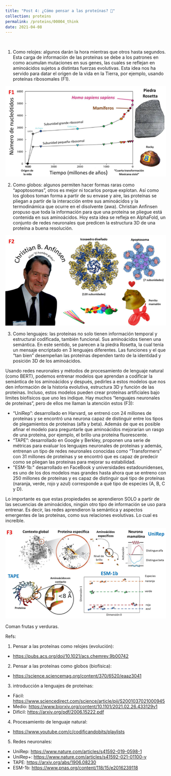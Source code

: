 ```yaml
---
title: "Post 4: ¿Cómo pensar a las proteínas? 🤔"
collection: proteins
permalink: /proteins/00004_think
date: 2021-04-08
---
```


&nbsp;

1) Como relojes: algunos darán la hora mientras que otros hasta segundos. Esta carga de información de las proteínas se debe a los patrones en como acumulan mutaciones en sus genes, las cuales se reflejan en aminoácidos sujetos a distintas fuerzas evolutivas. Esta idea nos ha servido para datar el origen de la vida en la Tierra, por ejemplo, usando proteínas ribosomales (F1).

![img](/images/proteins/00004_time.jpg)

2) Como globos: algunos permiten hacer formas raras como “apoptosomas”, otros es mejor ni tocarlos porque explotan. Así como los globos toman forma a partir de su envase y aire, las proteínas se pliegan a partir de la interacción entre sus aminoácidos y la termodinámica que ocurre en el disolvente (awa). Christian Anfinsen propuso que toda la información para que una proteína se pliegue está contenida en sus aminoácidos. Hoy esta idea se refleja en AlphaFold, un conjunto de redes neuronales que predicen la estructura 3D de una proteína a buena resolución.
 
![img](/images/proteins/00004_fold.jpg)

3)  Como lenguajes: las proteínas no solo tienen información temporal y estructural codificada, también funcional. Sus aminoácidos tienen una semántica. En este sentido, se parecen a la piedra Rosetta, la cual tenía un mensaje encriptado en 3 lenguajes diferentes. Las funciones y el que “tan bien” desempeñan las proteínas dependen tanto de la identidad y posición 3D de los aminoácidos. 

Usando redes neuronales y métodos de procesamiento de lenguaje natural (como BERT), podemos entrenar modelos que aprendan a codificar la semántica de los aminoácidos y después, pedirles a estos modelos que nos den información de la historia evolutiva, estructura 3D y función de las proteínas. Incluso, estos modelos pueden crear proteínas artificiales bajo limites biofísicos que uno les indique. Hay muchos “lenguajes neuronales de proteínas”, pero de ellos me llaman la atención estos (F3):
* “UniRep”: desarrollado en Harvard, se entrenó con 24 millones de proteínas y se encontró una neurona capaz de distinguir entre los tipos de plegamientos de proteínas (alfa y beta). Además de que es posible afinar el modelo para preguntarle que aminoácidos mejorarían un rasgo de una proteína, por ejemplo, el brillo una proteína fluorescente.
* “TAPE”: desarrollado en Google y Berkley, proponen una serie de métricas para evaluar los lenguajes neuronales de proteínas y además, entrenan un tipo de redes neuronales conocidas como “Transformers” con 31 millones de proteínas y se encontró que es capaz de predecir como se pliegan las proteínas para mejorar su estabilidad. 
* "ESM-1b:" desarrollado en FaceBook y universidades estadounidenses, es uno de los dos modelos mas grandes hasta ahora que se entreno con 250 millones de proteínas y es capaz de distinguir qué tipo de proteínas (naranja, verde, rojo y azul) corresponde a qué tipo de especies (A, B, C y D). 

Lo importante es que estas propiedades se aprendieron SOLO a partir de las secuencias de aminoácidos, ningún otro tipo de información se uso para entrenar. Es decir, las redes aprendieron la semántica y aspectos emergentes de las proteínas, como sus relaciones evolutivas. Lo cual es increíble.  

![img](/images/proteins/00004_space.jpg)

Coman frutas y verduras.


Refs:

1. Pensar a las proteínas como relojes (evolución):
* <https://pubs.acs.org/doi/10.1021/acs.chemrev.9b00742>

2. Pensar a las proteínas como globos (biofísica):
* <https://science.sciencemag.org/content/370/6520/eaaz3041>

3. introducción a lenguajes de proteínas:
* Fácil: <https://www.sciencedirect.com/science/article/pii/S2001037021000945>
* Medio: <https://www.biorxiv.org/content/10.1101/2021.02.26.433129v1>
* Difícil: <https://arxiv.org/pdf/2006.15222.pdf>

4. Procesamiento de lenguaje natural:
* <https://www.youtube.com/c/codificandobits/playlists>

5. Redes neuronales:
* UniRep: <https://www.nature.com/articles/s41592-019-0598-1>
* UniRep+: <https://www.nature.com/articles/s41592-021-01100-y>
* TAPE: <https://arxiv.org/abs/1906.08230>
* ESM-1b: <https://www.pnas.org/content/118/15/e2016239118>
